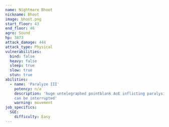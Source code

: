 ```yaml
---
name: Nightmare Bhoot
nickname: Bhoot
image: bhoot.png
start_floor: 43
end_floor: 46
agro: Sound
hp: 3873
attack_damage: 444
attack_type: Physical
vulnerabilities:
  bind: false
  heavy: false
  sleep: true
  slow: true
  stun: true
abilities:
  - name: 'Paralyze III'
    potency: n/a
    description: 'huge untelegraphed pointblank AoE inflicting paralysis (15s);
    can be interrupted'
    warning: movement
job_specifics:
  SGE:
    difficulty: Easy
---
```

